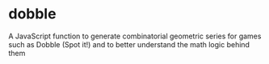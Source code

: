 # dobble
A JavaScript function to generate combinatorial geometric series for games such as Dobble (Spot it!) and to better understand the math logic behind them
